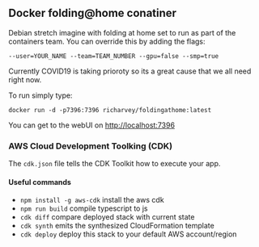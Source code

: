 ## Docker folding@home conatiner

Debian stretch imagine with folding at home set to run as part of the containers team. You can override this by adding the flags:

```
--user=YOUR_NAME --team=TEAM_NUMBER --gpu=false --smp=true
```

Currently COVID19 is taking prioroty so its a great cause that we all need right now.

To run simply type:

```
docker run -d -p7396:7396 richarvey/foldingathome:latest
```

You can get to the webUI on [http://localhost:7396](http://localhost:7396)

### AWS Cloud Development Toolking (CDK)

The `cdk.json` file tells the CDK Toolkit how to execute your app.

#### Useful commands

 * `npm install -g aws-cdk`	install the aws cdk
 * `npm run build`   compile typescript to js
 * `cdk diff`        compare deployed stack with current state
 * `cdk synth`       emits the synthesized CloudFormation template
 * `cdk deploy`      deploy this stack to your default AWS account/region
